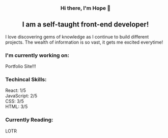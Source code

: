
<h3 align="center">
  Hi there, I'm Hope 👋
 </h3>
 
 <h2 align="center">
  I am a self-taught front-end developer!
 </h2>
 
 I love discovering gems of knowledge as I continue to build different projects. The wealth of information is so vast, it gets me excited everytime!


### I'm currently working on:

Portfolio Site!!!

### Techincal Skills:

React: 1/5 </br>
JavaScript: 2/5 </br>
CSS: 3/5 </br>
HTML: 3/5 </br>

### Currently Reading:

LOTR
